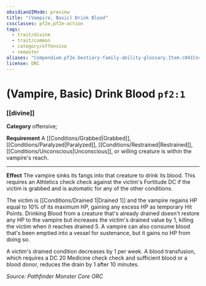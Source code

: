 ```yaml
---
obsidianUIMode: preview
title: "(Vampire, Basic) Drink Blood"
cssclasses: pf2e,pf2e-action
tags:
  - trait/divine
  - trait/common
  - category/offensive
  - remaster
aliases: "Compendium.pf2e.bestiary-family-ability-glossary.Item.c04ICnrzygyFG3PK"
license: ORC
---
```

# (Vampire, Basic) Drink Blood `pf2:1`

### [[divine]]

**Category** offensive; 




**Requirement** A [[Conditions/Grabbed|Grabbed]], [[Conditions/Paralyzed|Paralyzed]], [[Conditions/Restrained|Restrained]], [[Conditions/Unconscious|Unconscious]], or willing creature is within the vampire's reach.

* * *

**Effect** The vampire sinks its fangs into that creature to drink its blood. This requires an Athletics check check against the victim's Fortitude DC if the victim is grabbed and is automatic for any of the other conditions.

The victim is [[Conditions/Drained 1|Drained 1]] and the vampire regains HP equal to 10% of its maximum HP, gaining any excess HP as temporary Hit Points. Drinking Blood from a creature that's already drained doesn't restore any HP to the vampire but increases the victim's drained value by 1, killing the victim when it reaches drained 5. A vampire can also consume blood that's been emptied into a vessel for sustenance, but it gains no HP from doing so.

A victim's drained condition decreases by 1 per week. A blood transfusion, which requires a DC 20 Medicine check check and sufficient blood or a blood donor, reduces the drain by 1 after 10 minutes.

*Source: Pathfinder Monster Core*
*ORC*